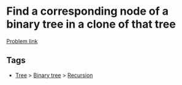# Find a corresponding node of a binary tree in a clone of that tree

[Problem link](https://leetcode.com/problems/find-a-corresponding-node-of-a-binary-tree-in-a-clone-of-that-tree)

## Tags

* [Tree](/README.md#Tree) > [Binary tree](/README.md#Tree-Binary_tree) > [Recursion](/README.md#Tree-Binary_tree-Recursion)
